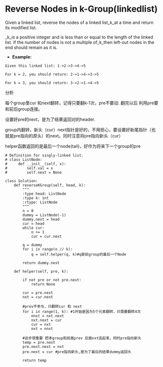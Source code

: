 # Reverse Nodes in k-Group\(linkedlist\)

Given a linked list, reverse the nodes of a linked list\_k\_at a time and return its modified list.

\_k\_is a positive integer and is less than or equal to the length of the linked list. If the number of nodes is not a multiple of\_k\_then left-out nodes in the end should remain as it is.

* **Example:**

```text
Given this linked list: 1->2->3->4->5

For k = 2, you should return: 2->1->4->3->5

For k = 3, you should return: 3->2->1->4->5
```

分析

每个group里cur 和next翻转，记得只要翻k-1次，pre不要动. 翻完以后 利用pre要和前后group连接。

设置好pre的next，是为了结果返回对的header.

group内翻转，新头（cur）next指针是好的，不用担心，要设置好新尾指针（也就是pre指向的原头）的next。同时注意将pre指向新头（cur）

helper函数返回的是最后一个node\(tail\)，好作为将来下一个group的pre

```text
# Definition for singly-linked list.
# class ListNode:
#     def __init__(self, x):
#         self.val = x
#         self.next = None

class Solution:
    def reverseKGroup(self, head, k):
        """
        :type head: ListNode
        :type k: int
        :rtype: ListNode
        """
        n = 0
        dummy = ListNode(-1)
        dummy.next = head
        cur = head
        while cur:
            n += 1
            cur = cur.next

        q = dummy
        for i in range(n // k):
            q = self.helper(q, k)#q是前group的最后一个Node

        return dummy.next

    def helper(self, pre, k):

        if not pre or not pre.next:
            return None

        cur = pre.next
        nxt = cur.next

        #prev不参与，只翻转cur 和 next
        for i in range(1, k): #1开始是因为5个元素翻转，只需要翻转4次
            nnxt = nxt.next
            nxt.next = cur
            cur = nxt
            nxt = nnxt

        #这步很重要 把本group和前面prev 后面nxt连起来，同时pre指向新头
        temp = pre.next
        pre.next.next = nxt
        pre.next = cur #pre指向新头,是为了最后的结果dummy返回头

        return temp
```

